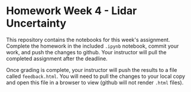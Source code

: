 # Homework Week 4 - Lidar Uncertainty
This repository contains the notebooks for this week's assignment.
Complete the homework in the included `.ipynb` notebook, commit your work, and
push the changes to github. Your instructor will pull the completed
assignment after the deadline.

Once grading is complete, your instructor will push the results to a
file called `feedback.html`. You will need to pull the changes to your
local copy and open this file in a browser to view (github will not
render `.html` files).
